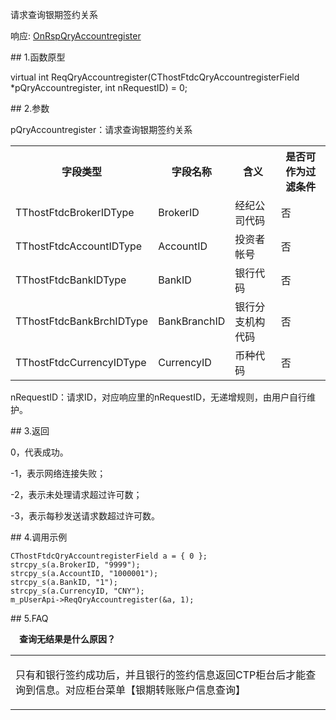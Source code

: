 <p>请求查询银期签约关系</p>
<p>响应: <a href="../../CTHOSTFTDCTRADERAPI/ONRSPQRYACCOUNTREGISTER/">OnRspQryAccountregister</a></p>
<span class="anchor" id="3cf08c29-71cc-4a41-99d6-b898ace17d7b"></span>
## 1.函数原型
<p>virtual int ReqQryAccountregister(CThostFtdcQryAccountregisterField *pQryAccountregister, int nRequestID) = 0;</p>
<span class="anchor" id="bf968b63-d108-4c8e-af5c-f063d2763603"></span>
## 2.参数
<p>pQryAccountregister：请求查询银期签约关系</p>
<table><tr><th style="TEXT-ALIGN: center;">字段类型</th><th style="TEXT-ALIGN: center;">字段名称</th><th style="TEXT-ALIGN: center;">含义</th><th style="TEXT-ALIGN: center;">是否可作为过滤条件</th></tr><tr><td style="TEXT-ALIGN: left;">TThostFtdcBrokerIDType</td>
<td style="TEXT-ALIGN: left;">BrokerID</td>
<td style="TEXT-ALIGN: left;">经纪公司代码</td>
<td style="TEXT-ALIGN: left;">否</td>
</tr>
<tr><td style="TEXT-ALIGN: left;">TThostFtdcAccountIDType</td>
<td style="TEXT-ALIGN: left;">AccountID</td>
<td style="TEXT-ALIGN: left;">投资者帐号</td>
<td style="TEXT-ALIGN: left;">否</td>
</tr>
<tr><td style="TEXT-ALIGN: left;">TThostFtdcBankIDType</td>
<td style="TEXT-ALIGN: left;">BankID</td>
<td style="TEXT-ALIGN: left;">银行代码</td>
<td style="TEXT-ALIGN: left;">否</td>
</tr>
<tr><td style="TEXT-ALIGN: left;">TThostFtdcBankBrchIDType</td>
<td style="TEXT-ALIGN: left;">BankBranchID</td>
<td style="TEXT-ALIGN: left;">银行分支机构代码</td>
<td style="TEXT-ALIGN: left;">否</td>
</tr>
<tr><td style="TEXT-ALIGN: left;">TThostFtdcCurrencyIDType</td>
<td style="TEXT-ALIGN: left;">CurrencyID</td>
<td style="TEXT-ALIGN: left;">币种代码</td>
<td style="TEXT-ALIGN: left;">否</td>
</tr>
</table>
<p>nRequestID：请求ID，对应响应里的nRequestID，无递增规则，由用户自行维护。</p>
<span class="anchor" id="564d91f7-38c1-4335-b304-4991c5265763"></span>
## 3.返回
<p>0，代表成功。</p>
<p>-1，表示网络连接失败；</p>
<p>-2，表示未处理请求超过许可数；</p>
<p>-3，表示每秒发送请求数超过许可数。</p>
<span class="anchor" id="a2fa7afa-35de-4487-ba1e-e18d1c72401a"></span>
## 4.调用示例
<pre><code>CThostFtdcQryAccountregisterField a = { 0 };
strcpy_s(a.BrokerID, "9999");
strcpy_s(a.AccountID, "1000001");
strcpy_s(a.BankID, "1");
strcpy_s(a.CurrencyID, "CNY");
m_pUserApi-&gt;ReqQryAccountregister(&amp;a, 1);
</code></pre>
<span class="anchor" id="cfb47927-8921-4f8a-9460-9cc6e1721bf5"></span>
## 5.FAQ
<p><div class="region_i"><p class="region_header" id="region_header_1" style="padding-left: 1em;font-weight : bold;text-indent: 0px;text-align: left;">查询无结果是什么原因？</p><div class="region_panel" id="region_panel_1" style="display:block;"><table><tr><td>
<p>只有和银行签约成功后，并且银行的签约信息返回CTP柜台后才能查询到信息。对应柜台菜单【银期转账账户信息查询】</p>
</td></tr></table>
</div><p class="region_tail" id="region_tail_1" style="border-top-color:transparent;border-bottom-width:0;"></p></div></p>
